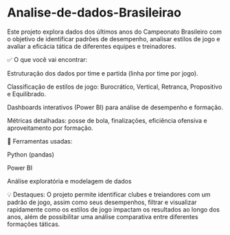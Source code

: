 # Analise-de-dados-Brasileirao
Este projeto explora dados dos últimos anos do Campeonato Brasileiro com o objetivo de identificar padrões de desempenho, analisar estilos de jogo e avaliar a eficácia tática de diferentes equipes e treinadores.

✅ O que você vai encontrar:

Estruturação dos dados por time e partida (linha por time por jogo).

Classificação de estilos de jogo: Burocrático, Vertical, Retranca, Propositivo e Equilibrado.

Dashboards interativos (Power BI) para análise de desempenho e formação.

Métricas detalhadas: posse de bola, finalizações, eficiência ofensiva e aproveitamento por formação.

🔧 Ferramentas usadas:

Python (pandas)

Power BI

Análise exploratória e modelagem de dados

💡 Destaques:
O projeto permite identificar clubes e treiandores com um padrão de jogo, assim como seus desempenhos, filtrar e visualizar rapidamente como os estilos de jogo impactam os resultados ao longo dos anos, além de possibilitar uma análise comparativa entre diferentes formações táticas.
